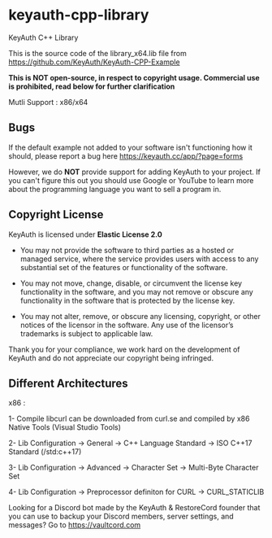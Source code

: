 # keyauth-cpp-library
KeyAuth C++ Library

This is the source code of the library_x64.lib file from https://github.com/KeyAuth/KeyAuth-CPP-Example

**This is NOT open-source, in respect to copyright usage. Commercial use is prohibited, read below for further clarification**

Mutli Support : x86/x64

## **Bugs**

If the default example not added to your software isn't functioning how it should, please report a bug here https://keyauth.cc/app/?page=forms

However, we do **NOT** provide support for adding KeyAuth to your project. If you can't figure this out you should use Google or YouTube to learn more about the programming language you want to sell a program in.

## Copyright License

KeyAuth is licensed under **Elastic License 2.0**

* You may not provide the software to third parties as a hosted or managed
service, where the service provides users with access to any substantial set of
the features or functionality of the software.

* You may not move, change, disable, or circumvent the license key functionality
in the software, and you may not remove or obscure any functionality in the
software that is protected by the license key.

* You may not alter, remove, or obscure any licensing, copyright, or other notices
of the licensor in the software. Any use of the licensor’s trademarks is subject
to applicable law.

Thank you for your compliance, we work hard on the development of KeyAuth and do not appreciate our copyright being infringed.

## Different Architectures
x86 :

1- Compile libcurl can be downloaded from curl.se and compiled by x86 Native Tools (Visual Studio Tools)

2- Lib Configuration -> General -> C++ Language Standard ->  ISO C++17 Standard (/std:c++17)

3- Lib Configuration -> Advanced -> Character Set ->  Multi-Byte Character Set

4- Lib Configuration -> Preprocessor definiton for CURL -> CURL_STATICLIB

Looking for a Discord bot made by the KeyAuth & RestoreCord founder that you can use to backup your Discord members, server settings, and messages? Go to https://vaultcord.com

